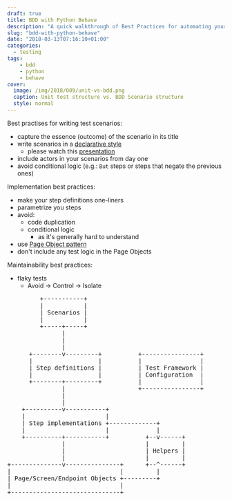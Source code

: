 ```yaml
---
draft: true
title: BDD with Python Behave
description: "A quick walkthrough of Best Practices for automating your tests with Python Behave"
slug: "bdd-with-python-behave"
date: "2018-03-13T07:16:10+01:00"
categories:
  - testing
tags:
    - bdd
    - python
    - behave
cover:
  image: /img/2018/009/unit-vs-bdd.png
  caption: Unit test structure vs. BDD Scenario structure
  style: normal
---
```


Best practises for writing test scenarios:

- capture the essence (outcome) of the scenario in its title
- write scenarios in a [declarative style](https://www.theguardian.com/info/developer-blog/2013/apr/10/cukeup-2013-conference-digest-gherkin-bdd)
    - please watch this
        [presentation](https://skillsmatter.com/skillscasts/3141-user-centred-scenarios-describing-capabilities-not-solutions)
- include actors in your scenarios from day one
- avoid conditional logic (e.g.: `But` steps or steps that negate the previous
    ones)


Implementation best practices:

- make your step definitions one-liners
- parametrize you steps
- avoid:
    - code duplication
    - conditional logic
        - as it's generally hard to understand
- use [Page Object pattern](https://martinfowler.com/bliki/PageObject.html)
- don't include any test logic in the Page Objects


Maintainability best practices:

- flaky tests
    - Avoid -> Control -> Isolate

<pre>
         +-----------+
         |           |
         | Scenarios |
         |           |
         +-----+-----+
               |
               |
               |
      +--------v---------+          +----------------+
      |                  |          |                |
      | Step definitions |          | Test Framework |
      |                  |          | Configuration  |
      +--------+---------+          |                |
               |                    +----------------+
               |
               |
    +----------v-----------+
    |                      |
    | Step implementations +-------------+
    |                      |             |
    +----------+-----------+          +--v------+
               |                      |         |
               |                      | Helpers |
               |                      |         |
+--------------v---------------+      +--^------+
|                              |         |
| Page/Screen/Endpoint Objects +---------+
|                              |
+------------------------------+
</pre>
